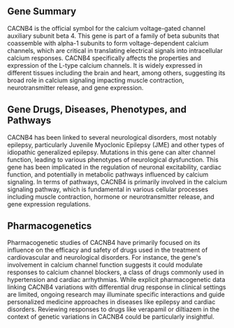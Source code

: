 ## Gene Summary
CACNB4 is the official symbol for the calcium voltage-gated channel auxiliary subunit beta 4. This gene is part of a family of beta subunits that coassemble with alpha-1 subunits to form voltage-dependent calcium channels, which are critical in translating electrical signals into intracellular calcium responses. CACNB4 specifically affects the properties and expression of the L-type calcium channels. It is widely expressed in different tissues including the brain and heart, among others, suggesting its broad role in calcium signaling impacting muscle contraction, neurotransmitter release, and gene expression.

## Gene Drugs, Diseases, Phenotypes, and Pathways
CACNB4 has been linked to several neurological disorders, most notably epilepsy, particularly Juvenile Myoclonic Epilepsy (JME) and other types of idiopathic generalized epilepsy. Mutations in this gene can alter channel function, leading to various phenotypes of neurological dysfunction. This gene has been implicated in the regulation of neuronal excitability, cardiac function, and potentially in metabolic pathways influenced by calcium signaling. In terms of pathways, CACNB4 is primarily involved in the calcium signaling pathway, which is fundamental in various cellular processes including muscle contraction, hormone or neurotransmitter release, and gene expression regulations.

## Pharmacogenetics
Pharmacogenetic studies of CACNB4 have primarily focused on its influence on the efficacy and safety of drugs used in the treatment of cardiovascular and neurological disorders. For instance, the gene's involvement in calcium channel function suggests it could modulate responses to calcium channel blockers, a class of drugs commonly used in hypertension and cardiac arrhythmias. While explicit pharmacogenetic data linking CACNB4 variations with differential drug response in clinical settings are limited, ongoing research may illuminate specific interactions and guide personalized medicine approaches in diseases like epilepsy and cardiac disorders. Reviewing responses to drugs like verapamil or diltiazem in the context of genetic variations in CACNB4 could be particularly insightful.